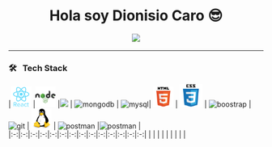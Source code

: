 <h1 align="center">Hola soy Dionisio Caro 😎 </h1>
<p align="center"> <img  src="https://github.com/7oSkaaa/7oSkaaa/blob/main/Images/Right_Side.gif?raw=true" width = 250px></picture>
<hr>

### 🛠 &nbsp; Tech Stack
|<img src="https://raw.githubusercontent.com/devicons/devicon/master/icons/react/react-original-wordmark.svg" width=40> |<img src="https://raw.githubusercontent.com/devicons/devicon/master/icons/nodejs/nodejs-original-wordmark.svg" width="40"> |<img src="https://www.vectorlogo.zone/logos/java/java-vertical.svg" width="40">  | <img src="https://www.vectorlogo.zone/logos/mongodb/mongodb-icon.svg" alt="mongodb" width="40"> | <img src="https://www.vectorlogo.zone/logos/mysql/mysql-ar21.svg" alt="mysql" width="40">| <img src="https://raw.githubusercontent.com/devicons/devicon/master/icons/html5/html5-original-wordmark.svg" alt="html5" width="40"> | <img src="https://raw.githubusercontent.com/devicons/devicon/master/icons/css3/css3-original-wordmark.svg" alt="css3" width="45" height="45"/> | <img src="https://www.vectorlogo.zone/logos/getbootstrap/getbootstrap-icon.svg" alt="boostrap" width="40"> | <img src="https://www.vectorlogo.zone/logos/git-scm/git-scm-icon.svg" alt="git" width="40"> | <img src="https://raw.githubusercontent.com/devicons/devicon/master/icons/linux/linux-original.svg" alt="linux" width="40"> | <img src="https://www.vectorlogo.zone/logos/getpostman/getpostman-icon.svg" alt="postman" width="40"> |<img src="https://www.vectorlogo.zone/logos/visualstudio_code/visualstudio_code-icon.svg" alt="postman" width="40"> | 
|:-:|:-:|:-:|:-:|:-:|:-:|:-:|:-:|:-:|:-:|:-:|:-:|:-:|:-:|
| |  |  | |  | |  |  |  




